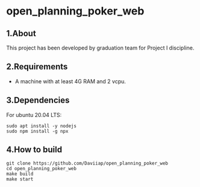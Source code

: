 # open_planning_poker_web

## 1.About

This project has been developed by graduation team for Project I discipline.

## 2.Requirements

* A machine with at least 4G RAM and 2 vcpu.

## 3.Dependencies

For ubuntu 20.04 LTS:

```
sudo apt install -y nodejs
sudo npm install -g npx
```

## 4.How to build

```
git clone https://github.com/Daviiap/open_planning_poker_web
cd open_planning_poker_web
make build
make start
```